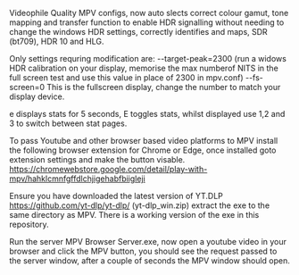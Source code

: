 Videophile Quality MPV configs, now auto slects correct colour gamut, tone mapping and transfer function to enable HDR signalling
without needing to change the windows HDR settings, correctly identifies and maps, SDR (bt709), HDR 10 and HLG.

Only settings requring modification are:
--target-peak=2300  (run a widows HDR calibration on your display, memorise the max numberof NITS in the full screen test and use 
this value in place of 2300 in mpv.conf)
--fs-screen=0 This is the fullscreen display, change the number to match your display device.

e displays stats for 5 seconds, E toggles stats, whilst displayed use 1,2 and 3 to switch between stat pages.

To pass Youtube and other browser based video platforms to MPV install the following browser extension for Chrome or Edge, once installed goto extension settings and make the button visable. https://chromewebstore.google.com/detail/play-with-mpv/hahklcmnfgffdlchjigehabfbiigleji

Ensure you have downloaded the latest version of YT.DLP https://github.com/yt-dlp/yt-dlp/ (yt-dlp_win.zip) extract the exe to the same directory as MPV. There is a working version of the exe in this repository.

Run the server MPV Browser Server.exe, now open a youtube video in your browser and click the MPV button, you should see the request passed to the server window, after a couple of seconds the MPV window should open.
